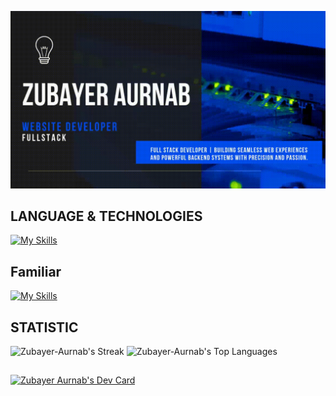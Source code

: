 
![alt](./assects/git_banner.gif)
## LANGUAGE & TECHNOLOGIES 
[![My Skills](https://skillicons.dev/icons?i=next,react,js,express,nodejs,mongodb,mui,html,tailwind,css,firebase,git,github,vercel,netlify,vscode,npm)](https://skillicons.dev)
## Familiar
[![My Skills](https://skillicons.dev/icons?i=redux,ts,php,laravel,mysql)](https://skillicons.dev)

## STATISTIC

![Zubayer-Aurnab's Streak](https://github-readme-streak-stats.herokuapp.com/?user=Zubayer-Aurnab&theme=ayu-mirage&hide_border=true)
![Zubayer-Aurnab's Top Languages](https://github-readme-stats.vercel.app/api/top-langs/?username=Zubayer-Aurnab&theme=onedark&show_icons=true&hide_border=true&layout=compact)
##
<a href="https://app.daily.dev/zubayeraurnab"><img src="https://api.daily.dev/devcards/v2/fSjzBMrOH6KA72vHInPhQ.png?type=wide&r=kqc" width="652" alt="Zubayer Aurnab's Dev Card"/></a>
 

<!-- [![Visits Badge](https://badges.pufler.dev/visits/braydoncoyer/braydoncoyer)](https:braydoncoyer.dev)
[![Twitter Badge](https://img.shields.io/badge/Twitter-Profile-informational?style=flat&logo=twitter&logoColor=white&color=1CA2F1)](https://twitter.com/BraydonCoyer) -->


<!---
Zubayer-Aurnab/Zubayer-Aurnab is a ✨ special ✨ repository because its `README.md` (this file) appears on your GitHub profile.
You can click the Preview link to take a look at your changes.
--->
